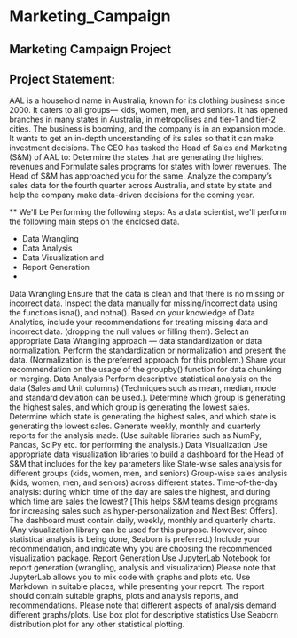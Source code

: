 # Marketing_Campaign
## Marketing Campaign Project
## Project Statement:
AAL is a household name in Australia, known for its clothing business since 2000. It caters to all groups— kids, women, men, and seniors. It has opened branches in many states in Australia, in metropolises and tier-1 and tier-2 cities. 
The business is booming, and the company is in an expansion mode. It wants to get an in-depth understanding of its sales so that it can make investment decisions. The CEO has tasked the Head of Sales and Marketing (S&M) of AAL to:
Determine the states that are generating the highest revenues and
Formulate sales programs for states with lower revenues. The Head of S&M has approached you for the same.
Analyze the company’s sales data for the fourth quarter across Australia, and state by state and help the company make data-driven decisions for the coming year. 

** We'll be Performing the following steps:  As a data scientist, we'll perform the following main steps on the enclosed data.
- Data Wrangling
- Data Analysis
- Data Visualization and
- Report Generation
- 
Data Wrangling
Ensure that the data is clean and that there is no missing or incorrect data. 
Inspect the data manually for missing/incorrect data using the functions isna(), and notna().
Based on your knowledge of Data Analytics, include your recommendations for treating missing data and incorrect data. (dropping the null values or filling them).
Select an appropriate Data Wrangling approach —  data standardization or data normalization. Perform the standardization or normalization and present the data. (Normalization is the preferred approach for this problem.)
Share your recommendation on the usage of the groupby() function for data chunking or merging.
Data Analysis
Perform descriptive statistical analysis on the data (Sales and Unit columns) (Techniques such as mean, median, mode and standard deviation can be used.). 
Determine which group is generating the highest sales, and which group is generating the lowest sales.
Determine which state is generating the highest sales, and which state is generating the lowest sales.
Generate weekly, monthly and quarterly reports for the analysis made.
(Use suitable libraries such as NumPy, Pandas, SciPy etc. for performing the analysis.)
Data Visualization
Use appropriate data visualization libraries to build a dashboard for the Head of S&M that includes for the key parameters like 
State-wise sales analysis for different groups (kids, women, men, and seniors) 
Group-wise sales analysis (kids, women, men, and seniors) across different states.
Time-of-the-day analysis: during which time of the day are sales the highest, and during which time are sales the lowest? [This helps S&M teams design programs for increasing sales such as hyper-personalization and Next Best Offers].
The dashboard must contain daily, weekly, monthly and quarterly charts.
 (Any visualization library can be used for this purpose. However, since statistical analysis is being done, Seaborn is preferred.)
Include your recommendation, and indicate why you are choosing the recommended visualization package.
Report Generation 
Use JupyterLab Notebook for report generation (wrangling, analysis and visualization) Please note that JupyterLab allows you to mix code with graphs and plots etc.
Use Markdown in suitable places, while presenting your report. 
The report should contain suitable graphs, plots and analysis reports, and recommendations. Please note that different aspects of analysis demand different graphs/plots. 
Use box plot for descriptive statistics
Use Seaborn distribution plot for any other statistical plotting.

